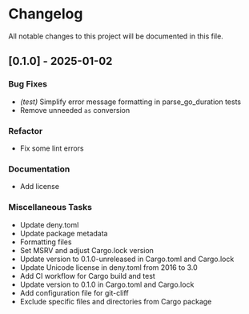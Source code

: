 # Changelog

All notable changes to this project will be documented in this file.

## [0.1.0] - 2025-01-02

### Bug Fixes

- *(test)* Simplify error message formatting in parse_go_duration tests
- Remove unneeded `as` conversion

### Refactor

- Fix some lint errors

### Documentation

- Add license

### Miscellaneous Tasks

- Update deny.toml
- Update package metadata
- Formatting files
- Set MSRV and adjust Cargo.lock version
- Update version to 0.1.0-unreleased in Cargo.toml and Cargo.lock
- Update Unicode license in deny.toml from 2016 to 3.0
- Add CI workflow for Cargo build and test
- Update version to 0.1.0 in Cargo.toml and Cargo.lock
- Add configuration file for git-cliff
- Exclude specific files and directories from Cargo package

<!-- generated by git-cliff -->

